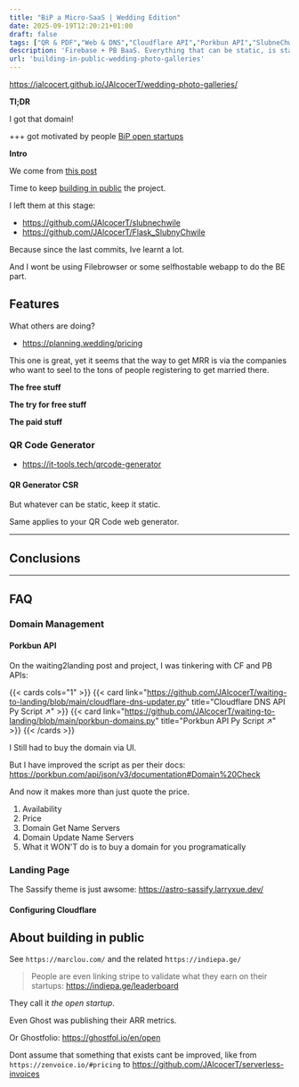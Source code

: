 ```yaml
---
title: "BiP a Micro-SaaS | Wedding Edition"
date: 2025-09-19T12:20:21+01:00
draft: false
tags: ["QR & PDF","Web & DNS","Cloudflare API","Porkbun API","SlubneChwile"]
description: 'Firebase + PB BaaS. Everything that can be static, is static 🤯'
url: 'building-in-public-wedding-photo-galleries'
---
```


https://jalcocert.github.io/JAlcocerT/wedding-photo-galleries/

**Tl;DR**

I got that domain!

+++ got motivated by people [BiP open startups](#about-building-in-public)

**Intro**

We come from [this post](https://jalcocert.github.io/JAlcocerT/wedding-photo-galleries/)

Time to keep [building in public]() the project.

I left them at this stage:

* https://github.com/JAlcocerT/slubnechwile
* https://github.com/JAlcocerT/Flask_SlubnyChwile

Because since the last commits, Ive learnt a lot.

And I wont be using Filebrowser or some selfhostable webapp to do the BE part.




## Features

What others are doing?

* https://planning.wedding/pricing

This one is great, yet it seems that the way to get MRR is via the companies who want to seel to the tons of people registering to get married there.




**The free stuff**

**The try for free stuff**

**The paid stuff**

### QR Code Generator

* https://it-tools.tech/qrcode-generator


#### QR Generator CSR

But whatever can be static, keep it static.

Same applies to your QR Code web generator.


---

## Conclusions



---

## FAQ

### Domain Management

#### Porkbun API

On the waiting2landing post and project, I was tinkering with CF and PB APIs:

{{< cards cols="1" >}}
  {{< card link="https://github.com/JAlcocerT/waiting-to-landing/blob/main/cloudflare-dns-updater.py" title="Cloudflare DNS API Py Script ↗" >}}
  {{< card link="https://github.com/JAlcocerT/waiting-to-landing/blob/main/porkbun-domains.py" title="Porkbun API Py Script ↗" >}}
{{< /cards >}}

I Still had to buy the domain via UI.

But I have improved the script as per their docs: https://porkbun.com/api/json/v3/documentation#Domain%20Check

And now it makes more than just quote the price.

1. Availability
2. Price
3. Domain Get Name Servers
4. Domain Update Name Servers
5. What it WON'T do is to buy a domain for you programatically

### Landing Page

The Sassify theme is just awsome: https://astro-sassify.larryxue.dev/


#### Configuring Cloudflare


## About building in public

See `https://marclou.com/` and the related h`ttps://indiepa.ge/`

> People are even linking stripe to validate what they earn on their startups: https://indiepa.ge/leaderboard

They call it *the open startup*. 

Even Ghost was publishing their ARR metrics.

Or Ghostfolio: https://ghostfol.io/en/open

Dont assume that something that exists cant be improved, like from `https://zenvoice.io/#pricing` to https://github.com/JAlcocerT/serverless-invoices